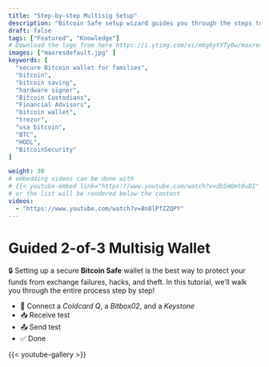 ```yaml
---
title: "Step-by-step Multisig Setup"
description: "Bitcoin Safe setup wizard guides you through the steps to create a 2-of-3 Multisig bitcoin wallet"
draft: false
tags: ["Featured", "Knowledge"]
# Download the logo from here https://i.ytimg.com/vi/m0g6ytYTy0w/maxresdefault.jpg
images: ["maxresdefault.jpg" ]
keywords: [
  "secure Bitcoin wallet for families",
  "bitcoin",
  "bitcoin saving",
  "hardware signer",
  "Bitcoin Custodians",
  "Financial Advisors",
  "bitcoin wallet",
  "trezor",
  "usa bitcoin",
  "BTC",
  "HODL",
  "BitcoinSecurity"
]

weight: 30
# embedding videos can be done with 
# {{< youtube-embed link="https://www.youtube.com/watch?v=dbSmQmt0uDI" >}}
# or the list will be rendered below the content
videos:
  - "https://www.youtube.com/watch?v=8n8lPfZZQPY"
---
```



# Guided 2-of-3 Multisig Wallet

🔒 Setting up a secure **Bitcoin Safe** wallet is the best way to protect your funds from exchange failures, hacks, and theft. In this tutorial, we’ll walk you through the entire process step by step!
 

- 🔐 Connect a *Coldcard Q*, a *Bitbox02*, and a *Keystone*
- 📥 Receive test
- 📤 Send test
- ✅ Done



{{< youtube-gallery >}}